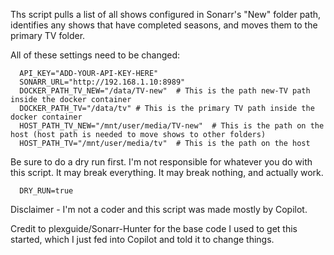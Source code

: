 Ths script pulls a list of all shows configured in Sonarr's "New" folder path, identifies any shows that have completed seasons, and moves them to the primary TV folder.

All of these settings need to be changed:

      API_KEY="ADD-YOUR-API-KEY-HERE"
      SONARR_URL="http://192.168.1.10:8989"
      DOCKER_PATH_TV_NEW="/data/TV-new"  # This is the path new-TV path inside the docker container
      DOCKER_PATH_TV="/data/tv" # This is the primary TV path inside the docker container
      HOST_PATH_TV_NEW="/mnt/user/media/TV-new"  # This is the path on the host (host path is needed to move shows to other folders)
      HOST_PATH_TV="/mnt/user/media/tv"  # This is the path on the host

Be sure to do a dry run first. I'm not responsible for whatever you do with this script. It may break everything. It may break nothing, and actually work. 

      DRY_RUN=true  

Disclaimer - I'm not a coder and this script was made mostly by Copilot.

Credit to plexguide/Sonarr-Hunter for the base code I used to get this started, which I just fed into Copilot and told it to change things. 
